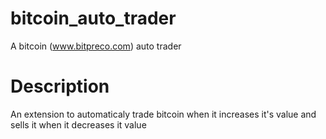 ﻿# bitcoin_auto_trader

A bitcoin (www.bitpreco.com) auto trader

# Description

An extension to automaticaly trade bitcoin when it increases it's value and sells it when it decreases it value